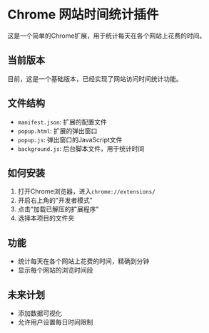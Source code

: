 # Chrome 网站时间统计插件

这是一个简单的Chrome扩展，用于统计每天在各个网站上花费的时间。

## 当前版本

目前，这是一个基础版本，已经实现了网站访问时间统计功能。

## 文件结构

- `manifest.json`: 扩展的配置文件
- `popup.html`: 扩展的弹出窗口
- `popup.js`: 弹出窗口的JavaScript文件
- `background.js`: 后台脚本文件，用于统计时间

## 如何安装

1. 打开Chrome浏览器，进入`chrome://extensions/`
2. 开启右上角的"开发者模式"
3. 点击"加载已解压的扩展程序"
4. 选择本项目的文件夹

## 功能

- 统计每天在各个网站上花费的时间，精确到分钟
- 显示每个网站的浏览时间段

## 未来计划

- 添加数据可视化
- 允许用户设置每日时间限制
